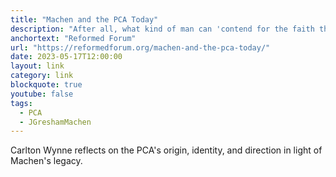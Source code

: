 ```yaml
---
title: "Machen and the PCA Today"
description: "After all, what kind of man can 'contend for the faith that was once for all delivered to the saints' (Jude 3) in such a way that even his ardent opponent praises him at his death for his convictions and his grace? Only one who follows in the footsteps of the King and Head of the Church, united to him in life, in death, and into glory. Perhaps, in the end, a whole-souled commitment to do just that is the greatest legacy that Machen leaves to the PCA today."
anchortext: "Reformed Forum"
url: "https://reformedforum.org/machen-and-the-pca-today/"
date: 2023-05-17T12:00:00
layout: link
category: link
blockquote: true
youtube: false
tags:
  - PCA
  - JGreshamMachen
---
```


Carlton Wynne reflects on the PCA's origin, identity, and direction in light of Machen's legacy.